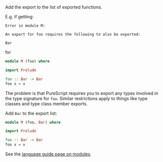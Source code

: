 Add the export to the list of exported functions.

E.g. if getting:

```text
Error in module M:

An export for foo requires the following to also be exported:
    
Bar
```

for

``` haskell
module M (foo) where

import Prelude

foo :: Bar -> Bar
foo x = x
```

The problem is that PureScript requires you to export any types involved in the type signature for `foo`. Similar restrictions apply to things like type classes and type class member exports.

Add `Bar` to the export list: 

``` haskell
module M (foo, Bar) where

import Prelude

foo :: Bar -> Bar
foo x = x
```

See the [language guide page on modules](https://github.com/purescript/purescript/wiki/Language-Guide:-Modules#importing-modules).
